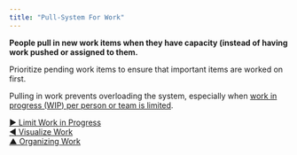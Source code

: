 ```yaml
---
title: "Pull-System For Work"
---
```



**People pull in new work items when they have capacity (instead of having work pushed or assigned to them.**

Prioritize pending work items to ensure that important items are worked on first.

Pulling in work prevents overloading the system, especially when [work in progress (WIP) per person or team is limited](limit-work-in-progress.html).


[&#9654; Limit Work in Progress](limit-work-in-progress.html)<br/>[&#9664; Visualize Work](visualize-work.html)<br/>[&#9650; Organizing Work](organizing-work.html)

